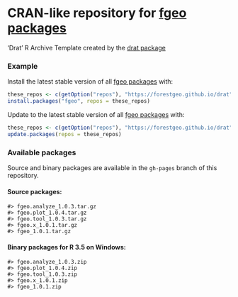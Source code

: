 
# CRAN-like repository for [**fgeo** packages](https://forestgeo.github.io/fgeo/)

‘Drat’ R Archive Template created by the [drat
package](https://CRAN.R-project.org/package=drat)

### Example

Install the latest stable version of all [fgeo
packages](https://forestgeo.github.io/fgeo/) with:

``` r
these_repos <- c(getOption("repos"), "https://forestgeo.github.io/drat")
install.packages("fgeo", repos = these_repos)
```

Update to the latest stable version of all [fgeo
packages](https://forestgeo.github.io/fgeo/) with:

``` r
these_repos <- c(getOption("repos"), "https://forestgeo.github.io/drat")
update.packages(repos = these_repos)
```

### Available packages

Source and binary packages are available in the `gh-pages` branch of
this repository.

#### Source packages:

    #> fgeo.analyze_1.0.3.tar.gz
    #> fgeo.plot_1.0.4.tar.gz
    #> fgeo.tool_1.0.3.tar.gz
    #> fgeo.x_1.0.1.tar.gz
    #> fgeo_1.0.1.tar.gz

#### Binary packages for R 3.5 on Windows:

    #> fgeo.analyze_1.0.3.zip
    #> fgeo.plot_1.0.4.zip
    #> fgeo.tool_1.0.3.zip
    #> fgeo.x_1.0.1.zip
    #> fgeo_1.0.1.zip
